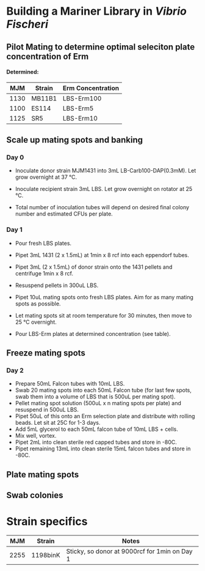 # Building a Mariner Library in *Vibrio Fischeri*

## Pilot Mating to determine optimal seleciton plate concentration of Erm 

#### Determined:
| MJM | Strain | Erm Concentration |
------|--------|-------------------
1130  | MB11B1 | LBS-Erm100
1100 | ES114 | LBS-Erm5
1125 | SR5   | LBS-Erm10

## Scale up mating spots and banking

### Day 0
- Inoculate donor strain MJM1431 into 3mL LB-Carb100-DAP(0.3mM). Let grow overnight at 37 °C. 
- Inoculate recipient strain 3mL LBS. Let grow overnight on rotator at 25 °C.

- Total number of inoculation tubes will depend on desired final colony number and estimated CFUs per plate. 

### Day 1
- Pour fresh LBS plates. 
- Pipet 3mL 1431 (2 x 1.5mL) at 1min x 8 rcf into each eppendorf tubes. 
- Pipet 3mL (2 x 1.5mL) of donor strain onto the 1431 pellets and centrifuge 1min x 8 rcf. 
- Resuspend pellets in 300uL LBS. 
- Pipet 10uL mating spots onto fresh LBS plates. Aim for as many mating spots as possible. 
- Let mating spots sit at room temperature for 30 minutes, then move to 25 °C overnight. 

- Pour LBS-Erm plates at determined concentration (see table). 

## Freeze mating spots
### Day 2
- Prepare 50mL Falcon tubes with 10mL LBS. 
- Swab 20 mating spots into each 50mL Falcon tube (for last few spots, swab them into a volume of LBS that is 500uL per mating spot).
- Pellet mating spot solution (500uL x n mating spots per plate) and resuspend in 500uL LBS. 
- Pipet 50uL of this onto an Erm selection plate and distribute with rolling beads. Let sit at 25C for 1-3 days. 
- Add 5mL glycerol to each 50mL falcon tube of 10mL LBS + cells. 
- Mix well, vortex. 
- Pipet 2mL into clean sterile red capped tubes and store in -80C. 
- Pipet remaining 13mL into clean sterile 15mL falcon tubes and store in -80C. 

## Plate mating spots

## Swab colonies



# Strain specifics 
| MJM | Strain | Notes |
------|--------|-------------------
2255 | 1198binK | Sticky, so donor at 9000rcf for 1min on Day 1
